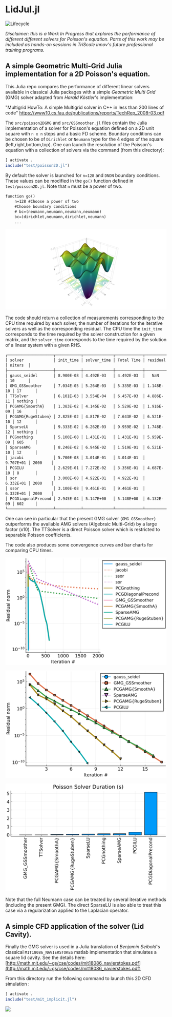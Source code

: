 # LidJul.jl

![Lifecycle](https://img.shields.io/badge/lifecycle-experimental-orange.svg)<!--
![Lifecycle](https://img.shields.io/badge/lifecycle-maturing-blue.svg)
![Lifecycle](https://img.shields.io/badge/lifecycle-stable-green.svg)
![Lifecycle](https://img.shields.io/badge/lifecycle-retired-orange.svg)
![Lifecycle](https://img.shields.io/badge/lifecycle-archived-red.svg)
![Lifecycle](https://img.shields.io/badge/lifecycle-dormant-blue.svg)
[![Build Status](https://travis-ci.org/triscale-innov/LidJul.jl.svg?branch=master)](https://travis-ci.org/triscale-innov/LidJul.jl)
[![codecov.io](http://codecov.io/github/triscale-innov/LidJul.jl/coverage.svg?branch=master)](http://codecov.io/github/triscale-innov/LidJul.jl?branch=master)-->

*Disclaimer: this is a Work In Progress that explores the performance of different different solvers for Poisson's equation. Parts of this work may be included as hands-on sessions in TriScale innov's future professional training programs.*


## A simple Geometric Multi-Grid Julia implementation for a 2D Poisson's equation. 
This Julia repo compares the performance of different linear solvers available in classical Julia packages with a simple *Geometric Multi Grid* (GMG) solver adapted from *Harald Köstler*'s implementation:

"Multigrid HowTo: A simple Multigrid solver in C++ in less than 200 lines of code"
https://www10.cs.fau.de/publications/reports/TechRep_2008-03.pdf

The `src/poisson2DGMG` and `src/GSSmoother.jl` files contain the Julia implementation of a solver for Poisson's equation defined on a 2D unit square with `n x n` steps and a basic FD scheme. Boundary conditions can be chosen to be of `Dirichlet` or `Neumann` type for the 4 edges of the square (left,right,bottom,top). One can launch the
resolution of the Poisson's equation with a collection of solvers via the command (from this directory):


```julia
] activate .
include("test/poisson2D.jl")
```

By default the solver is launched for `n=128` and `DNDN` boundary conditions. These values can be modified in the `go()` function defined in `test/poisson2D.jl`. Note that `n` must be a power of two.

```
function go()
    n=128 #Choose a power of two
    #Choose boundary conditions 
    # bc=(neumann,neumann,neumann,neumann)
    bc=(dirichlet,neumann,dirichlet,neumann)
    ...
```

![](docs/figs/makie128DNDN.png)


The code should return a collection of measurements corresponding to the CPU time required by each solver, the number of iterations for the iterative solvers as well as the corresponding residual. The CPU time the `init_time` corresponds to the time required by the solver construction for a given matrix, and the `solver_time` corresponds to the time required by the solution of a linear system with a given RHS.



```
┌────────────────────┬───────────┬─────────────┬────────────┬───────────┬─────────┐
│ solver             │ init_time │ solver_time │ Total Time │ residual  │ niters  │
├────────────────────┼───────────┼─────────────┼────────────┼───────────┼─────────┤
│ gauss_seidel       │ 8.900E-08 │ 4.492E-03   │ 4.492E-03  │   NaN     │ 10      │
│ GMG_GSSmoother     │ 7.034E-05 │ 5.264E-03   │ 5.335E-03  │ 1.148E-10 │ 17      │
│ TTSolver           │ 6.101E-03 │ 3.554E-04   │ 6.457E-03  │ 4.886E-11 │ nothing │
│ PCGAMG{SmoothA}    │ 1.383E-02 │ 4.145E-02   │ 5.529E-02  │ 1.916E-09 │ 16      │
│ PCGAMG{RugeStuben} │ 2.825E-02 │ 4.817E-02   │ 7.643E-02  │ 6.521E-10 │ 12      │
│ SparseLU           │ 9.333E-02 │ 6.262E-03   │ 9.959E-02  │ 1.748E-12 │ nothing │
│ PCGnothing         │ 5.100E-08 │ 1.431E-01   │ 1.431E-01  │ 5.959E-09 │ 605     │
│ SparseAMG          │ 8.246E-02 │ 6.945E-02   │ 1.519E-01  │ 6.521E-10 │ 12      │
│ jacobi             │ 5.700E-08 │ 3.014E-01   │ 3.014E-01  │ 9.707E+01 │ 2000    │
│ PCGILU             │ 2.629E-01 │ 7.272E-02   │ 3.356E-01  │ 4.687E-10 │ 8       │
│ sor                │ 3.000E-08 │ 4.922E-01   │ 4.922E-01  │ 6.332E+01 │ 2000    │
│ ssor               │ 3.100E-08 │ 9.461E-01   │ 9.461E-01  │ 6.332E+01 │ 2000    │
│ PCGDiagonalPrecond │ 2.945E-04 │ 5.147E+00   │ 5.148E+00  │ 6.132E-09 │ 602     │
└────────────────────┴───────────┴─────────────┴────────────┴───────────┴─────────┘
```
One can see in particular that the present GMG solver (`GMG_GSSmoother`) outperforms the available AMG solvers (Algebraic Multi-Grid) by a large factor (x10). The TTSolver is a direct Poisson solver which is restricted to separable Poisson coefficients. 

The code also produces some convergence curves and bar charts for comparing CPU times. 


![](docs/figs/allconvergence_128DNDN.svg)

![](docs/figs/fastconvergence_128DNDN.svg)

![](docs/figs/time_converge_128DNDN_all.svg)

Note that the full Neumann case can be treated by several iterative methods (including the present GMG). The direct SparseLU is also able to treat this case via a regularization applied to the Laplacian operator. 

## A simple CFD application of the solver (Lid Cavity). 

Finally the GMG solver is used in a Julia translation of *Benjamin Seibold*'s classical `MIT18086_NAVIERSTOKES` matlab implementation that simulates a square lid cavity. See the details here: 
[http://math.mit.edu/~gs/cse/codes/mit18086_navierstokes.pdf](http://math.mit.edu/~gs/cse/codes/mit18086_navierstokes.pdf)


From this directory run the following command to launch this 2D CFD simulation :


```julia
] activate .
include("test/mit_implicit.jl")
```


![](docs/figs/test.gif)

